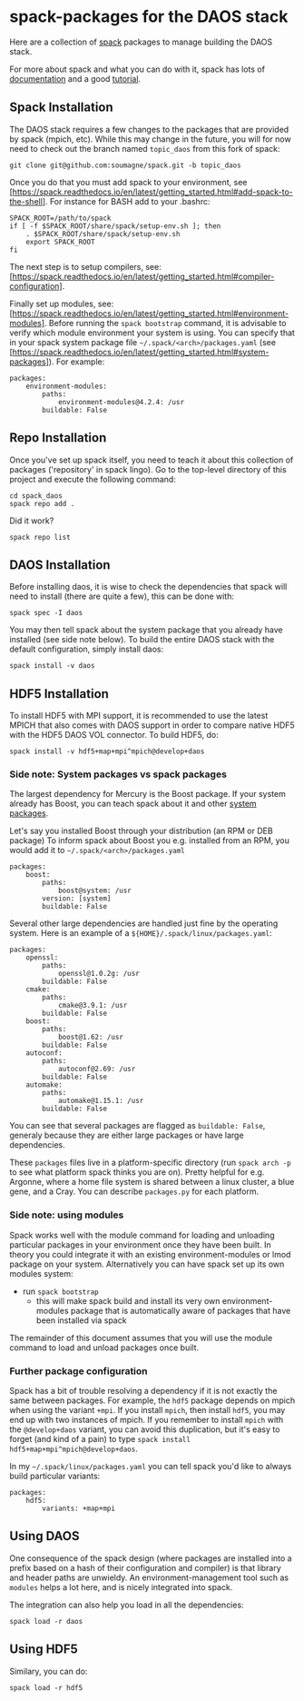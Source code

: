 # spack-packages for the DAOS stack

Here are a collection of [spack](https://spack.io/) packages to manage
building the DAOS stack.

For more about spack and what you can do with it, spack has lots of
[documentation](https://spack.readthedocs.io/en/latest/) and a good
[tutorial](https://spack.readthedocs.io/en/latest/tutorial_sc16.html).

## Spack Installation

The DAOS stack requires a few changes to the packages that are provided by
spack (mpich, etc). While this may change in the future, you will for now
need to check out the branch named `topic_daos` from this fork of spack:

```
git clone git@github.com:soumagne/spack.git -b topic_daos
```

Once you do that you must add spack to your environment, see [https://spack.readthedocs.io/en/latest/getting_started.html#add-spack-to-the-shell]. For instance for BASH
add to your .bashrc:

```
SPACK_ROOT=/path/to/spack
if [ -f $SPACK_ROOT/share/spack/setup-env.sh ]; then
    . $SPACK_ROOT/share/spack/setup-env.sh
    export SPACK_ROOT
fi
```

The next step is to setup compilers, see: [https://spack.readthedocs.io/en/latest/getting_started.html#compiler-configuration].

Finally set up modules, see: [https://spack.readthedocs.io/en/latest/getting_started.html#environment-modules]. Before running the `spack bootstrap`
command, it is advisable to verify which module environment your system is using.
You can specify that in your spack system package file
`~/.spack/<arch>/packages.yaml` (see [https://spack.readthedocs.io/en/latest/getting_started.html#system-packages]). For example:

```
packages:
    environment-modules:
        paths:
            environment-modules@4.2.4: /usr
        buildable: False
```

## Repo Installation

Once you've set up spack itself, you need to teach it about this collection
 of packages ('repository' in spack lingo). Go to the top-level directory of
this project and execute the following command:

```
cd spack_daos
spack repo add .
```

Did it work?

```
spack repo list
```

## DAOS Installation

Before installing daos, it is wise to check the dependencies that spack will
need to install (there are quite a few), this can be done with:

```
spack spec -I daos
```

You may then tell spack about the system package that you already have installed
(see side note below).
To build the entire DAOS stack with the default configuration,
simply install daos:

```
spack install -v daos
```

## HDF5 Installation

To install HDF5 with MPI support, it is recommended to use the latest MPICH that
also comes with DAOS support in order to compare native HDF5 with the
HDF5 DAOS VOL connector. To build HDF5, do:

```
spack install -v hdf5+map+mpi^mpich@develop+daos
```

### Side note: System packages vs spack packages

The largest dependency for Mercury is the Boost package.  If your system
already has Boost, you can teach spack about it and other
[system packages](https://spack.readthedocs.io/en/latest/getting_started.html#system-packages).

Let's say you installed Boost through your distribution (an RPM or DEB package)
To inform spack about Boost you e.g. installed from an RPM, you would add it to
`~/.spack/<arch>/packages.yaml`

```
packages:
    boost:
        paths:
            boost@system: /usr
        version: [system]
        buildable: False
```

Several other large dependencies are handled just fine by the
operating system.  Here is an example of a `${HOME}/.spack/linux/packages.yaml`:

```
packages:
    openssl:
        paths:
            openssl@1.0.2g: /usr
        buildable: False
    cmake:
        paths:
            cmake@3.9.1: /usr
        buildable: False
    boost:
        paths:
            boost@1.62: /usr
        buildable: False
    autoconf:
        paths:
            autoconf@2.69: /usr
        buildable: False
    automake:
        paths:
            automake@1.15.1: /usr
        buildable: False
```

You can see that several packages are flagged as `buildable: False`,
generaly because they are either large packages or have large dependencies.

These `packages` files live in a platform-specific directory (run `spack arch
-p` to see what platform spack thinks you are on).  Pretty helpful for e.g.
Argonne, where a home file system is shared between a linux cluster, a blue
gene, and a Cray.  You can describe `packages.py` for each platform.

### Side note: using modules

Spack works well with the module command for loading and unloading
particular packages in your environment once they have been built. In theory
you could integrate it with an existing environment-modules or lmod package
on your system.  Alternatively you can have spack set up its own modules
system:

* run ```spack bootstrap```
    * this will make spack build and install its very own
      environment-modules package that is automatically aware of packages
      that have been installed via spack

The remainder of this document assumes that you will use the module command
to load and unload packages once built.

### Further package configuration

Spack has a bit of trouble resolving a dependency if it is not exactly the same
between packages.  For example, the `hdf5` package depends on mpich when using
the variant `+mpi`. If you install `mpich`, then install `hdf5`,
you may end up with two instances of mpich. If you remember to install
`mpich` with the `@develop+daos` variant, you can avoid this duplication,
but it's easy to forget (and kind of a pain) to type `spack install
hdf5+map+mpi^mpich@develop+daos`.

In my `~/.spack/linux/packages.yaml` you can tell spack you'd like to always build particular variants:

```
packages:
    hdf5:
        variants: +map+mpi
```

## Using DAOS

One consequence of the spack design (where packages are installed into a prefix
based on a hash of their configuration and compiler) is that library and header
paths are unwieldy. An environment-management tool such as `modules` helps a
lot here, and is nicely integrated into spack.

The integration can also help you load in all the dependencies:

```
spack load -r daos
```

## Using HDF5

Similary, you can do:

```
spack load -r hdf5
```

